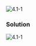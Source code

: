 ![4.1-1](https://github.com/cpp-rakesh/Algorithms/blob/master/Chapter_4_Divide_And_Conquer/4.1_The_Maximum_SubArray_Problem/Exercises/4.1-1/repo/4.1-1_problem.png)

### Solution
![4.1-1](https://github.com/cpp-rakesh/Algorithms/blob/master/Chapter_4_Divide_And_Conquer/4.1_The_Maximum_SubArray_Problem/Exercises/4.1-1/repo/4.1-1_solution.png)


